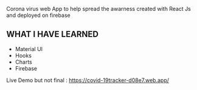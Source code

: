 Corona virus web App to help spread the awarness created with React Js and deployed on firebase

WHAT I HAVE LEARNED
---------------------
- Material UI 
- Hooks
- Charts
- Firebase

Live Demo but not final : <https://covid-19tracker-d08e7.web.app/>
